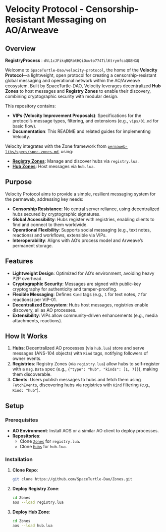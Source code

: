 # Velocity Protocol - Censorship-Resistant Messaging on AO/Arweave

## Overview

**RegistryProcess** : `dVL1cJFikqBQRbtHQiOxwto774TilKtrymfcaQO8HGQ`

Welcome to `SpaceTurtle-Dao/velocity-protocol`, the home of the **Velocity Protocol**—a lightweight, open protocol for creating a censorship-resistant global messaging and operational network within the AO/Arweave ecosystem. Built by SpaceTurtle-DAO, Velocity leverages decentralized **Hub Zones** to host messages and **Registry Zones** to enable their discovery, combining cryptographic security with modular design.

This repository contains:
- **VIPs (Velocity Improvement Proposals)**: Specifications for the protocol’s message types, filtering, and extensions (e.g., `vips/01.md` for basic flow).
- **Documentation**: This README and related guides for implementing Velocity.

Velocity integrates with the Zone framework from [`permaweb-libs/specs/spec-zones.md`](https://github.com/permaweb/permaweb-libs/blob/main/specs/spec-zones.md), using:
- **[Registry Zones](./zones/registry.lua)**: Manage and discover hubs via `registry.lua`.
- **[Hub Zones](./zones/hub.lua)**: Host messages via `hub.lua`.

## Purpose

Velocity Protocol aims to provide a simple, resilient messaging system for the permaweb, addressing key needs:
- **Censorship Resistance**: No central server reliance, using decentralized hubs secured by cryptographic signatures.
- **Global Accessibility**: Hubs register with registries, enabling clients to find and connect to them worldwide.
- **Operational Flexibility**: Supports social messaging (e.g., text notes, reactions) and workflows, extensible via VIPs.
- **Interoperability**: Aligns with AO’s process model and Arweave’s permanent storage.

## Features

- **Lightweight Design**: Optimized for AO’s environment, avoiding heavy P2P overhead.
- **Cryptographic Security**: Messages are signed with public-key cryptography for authenticity and tamper-proofing.
- **Flexible Messaging**: Defines `Kind` tags (e.g., `1` for text notes, `7` for reactions) per VIP-01.
- **Decentralized Ecosystem**: Hubs host messages, registries enable discovery, all as AO processes.
- **Extensibility**: VIPs allow community-driven enhancements (e.g., media attachments, reactions).

## How It Works

1. **Hubs**: Decentralized AO processes (via `hub.lua`) store and serve messages (ANS-104 objects) with `Kind` tags, notifying followers of owner events.
2. **Registries**: Registry Zones (via `registry.lua`) allow hubs to self-register with a `msg.Data` spec (e.g., `{"type": "hub", "kinds": [1, 7]}`), making them discoverable.
3. **Clients**: Users publish messages to hubs and fetch them using `FetchEvents`, discovering hubs via registries with `Kind` filtering (e.g., `Kind: "hub"`).

## Setup

### Prerequisites
- **AO Environment**: Install AOS or a similar AO client to deploy processes.
- **Repositories**:
  - Clone [`Zones`](https://github.com/SpaceTurtle-Dao/Zonest) for `registry.lua`.
  - Clone [`Hubs`](https://github.com/SpaceTurtle-Dao/Hubs/tree/development) for `hub.lua`.

### Installation

1. **Clone Repo**:
   ```bash
   git clone https://github.com/SpaceTurtle-Dao/Zones.git
   ```

2. **Deploy Registry Zone**:
   ```bash
   cd Zones
   aos --load registry.lua
   ```

3. **Deploy Hub Zone**:
   ```bash
   cd Zones
   aos --load hub.lua
   ```